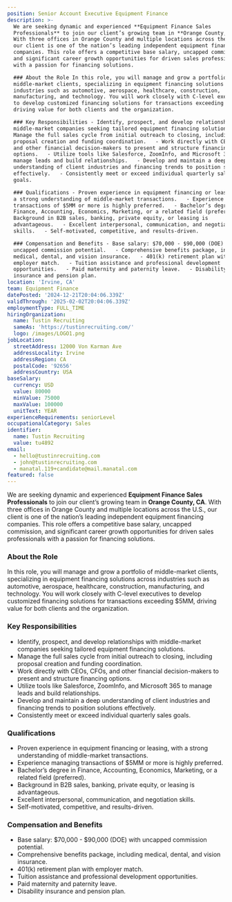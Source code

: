 ```yaml
---
position: Senior Account Executive Equipment Finance
description: >-
  We are seeking dynamic and experienced **Equipment Finance Sales
  Professionals** to join our client’s growing team in **Orange County, CA**.
  With three offices in Orange County and multiple locations across the U.S.,
  our client is one of the nation’s leading independent equipment financing
  companies. This role offers a competitive base salary, uncapped commission,
  and significant career growth opportunities for driven sales professionals
  with a passion for financing solutions.

  ### About the Role In this role, you will manage and grow a portfolio of
  middle-market clients, specializing in equipment financing solutions across
  industries such as automotive, aerospace, healthcare, construction,
  manufacturing, and technology. You will work closely with C-level executives
  to develop customized financing solutions for transactions exceeding $5MM,
  driving value for both clients and the organization.

  ### Key Responsibilities - Identify, prospect, and develop relationships with
  middle-market companies seeking tailored equipment financing solutions.   -
  Manage the full sales cycle from initial outreach to closing, including
  proposal creation and funding coordination.   - Work directly with CEOs, CFOs,
  and other financial decision-makers to present and structure financing
  options.   - Utilize tools like Salesforce, ZoomInfo, and Microsoft 365 to
  manage leads and build relationships.   - Develop and maintain a deep
  understanding of client industries and financing trends to position solutions
  effectively.   - Consistently meet or exceed individual quarterly sales
  goals.  

  ### Qualifications - Proven experience in equipment financing or leasing, with
  a strong understanding of middle-market transactions.   - Experience managing
  transactions of $5MM or more is highly preferred.   - Bachelor’s degree in
  Finance, Accounting, Economics, Marketing, or a related field (preferred).   -
  Background in B2B sales, banking, private equity, or leasing is
  advantageous.   - Excellent interpersonal, communication, and negotiation
  skills.   - Self-motivated, competitive, and results-driven.  

  ### Compensation and Benefits - Base salary: $70,000 - $90,000 (DOE) with
  uncapped commission potential.   - Comprehensive benefits package, including
  medical, dental, and vision insurance.   - 401(k) retirement plan with
  employer match.   - Tuition assistance and professional development
  opportunities.   - Paid maternity and paternity leave.   - Disability
  insurance and pension plan.
location: 'Irvine, CA'
team: Equipment Finance
datePosted: '2024-12-21T20:04:06.339Z'
validThrough: '2025-02-02T20:04:06.339Z'
employmentType: FULL_TIME
hiringOrganization:
  name: Tustin Recruiting
  sameAs: 'https://tustinrecruiting.com/'
  logo: /images/LOGO1.png
jobLocation:
  streetAddress: 12000 Von Karman Ave
  addressLocality: Irvine
  addressRegion: CA
  postalCode: '92656'
  addressCountry: USA
baseSalary:
  currency: USD
  value: 80000
  minValue: 75000
  maxValue: 100000
  unitText: YEAR
experienceRequirements: seniorLevel
occupationalCategory: Sales
identifier:
  name: Tustin Recruiting
  value: tu4892
email:
  - hello@tustinrecruiting.com
  - john@tustinrecruiting.com
  - manatal.119+candidate@mail.manatal.com
featured: false
---
```


We are seeking dynamic and experienced **Equipment Finance Sales Professionals** to join our client’s growing team in **Orange County, CA**. With three offices in Orange County and multiple locations across the U.S., our client is one of the nation’s leading independent equipment financing companies. This role offers a competitive base salary, uncapped commission, and significant career growth opportunities for driven sales professionals with a passion for financing solutions.

### About the Role
In this role, you will manage and grow a portfolio of middle-market clients, specializing in equipment financing solutions across industries such as automotive, aerospace, healthcare, construction, manufacturing, and technology. You will work closely with C-level executives to develop customized financing solutions for transactions exceeding $5MM, driving value for both clients and the organization.

### Key Responsibilities
- Identify, prospect, and develop relationships with middle-market companies seeking tailored equipment financing solutions.  
- Manage the full sales cycle from initial outreach to closing, including proposal creation and funding coordination.  
- Work directly with CEOs, CFOs, and other financial decision-makers to present and structure financing options.  
- Utilize tools like Salesforce, ZoomInfo, and Microsoft 365 to manage leads and build relationships.  
- Develop and maintain a deep understanding of client industries and financing trends to position solutions effectively.  
- Consistently meet or exceed individual quarterly sales goals.  

### Qualifications
- Proven experience in equipment financing or leasing, with a strong understanding of middle-market transactions.  
- Experience managing transactions of $5MM or more is highly preferred.  
- Bachelor’s degree in Finance, Accounting, Economics, Marketing, or a related field (preferred).  
- Background in B2B sales, banking, private equity, or leasing is advantageous.  
- Excellent interpersonal, communication, and negotiation skills.  
- Self-motivated, competitive, and results-driven.  

### Compensation and Benefits
- Base salary: $70,000 - $90,000 (DOE) with uncapped commission potential.  
- Comprehensive benefits package, including medical, dental, and vision insurance.  
- 401(k) retirement plan with employer match.  
- Tuition assistance and professional development opportunities.  
- Paid maternity and paternity leave.  
- Disability insurance and pension plan.  

